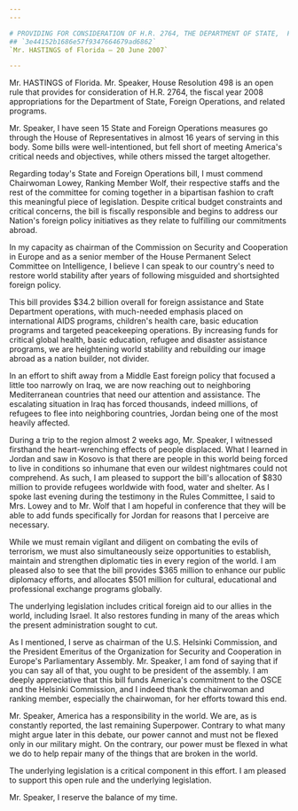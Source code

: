 ```yaml
---
---

# PROVIDING FOR CONSIDERATION OF H.R. 2764, THE DEPARTMENT OF STATE,  FOREIGN OPERATIONS, AND RELATED PROGRAMS APPROPRIATIONS ACT, 2008
## `3e44152b1686e57f9347664679ad6862`
`Mr. HASTINGS of Florida — 20 June 2007`

---
```



Mr. HASTINGS of Florida. Mr. Speaker, House Resolution 498 is an open 
rule that provides for consideration of H.R. 2764, the fiscal year 2008 
appropriations for the Department of State, Foreign Operations, and 
related programs.

Mr. Speaker, I have seen 15 State and Foreign Operations measures go 
through the House of Representatives in almost 16 years of serving in 
this body. Some bills were well-intentioned, but fell short of meeting 
America's critical needs and objectives, while others missed the target 
altogether.

Regarding today's State and Foreign Operations bill, I must commend 
Chairwoman Lowey, Ranking Member Wolf, their respective staffs and the 
rest of the committee for coming together in a bipartisan fashion to 
craft this meaningful piece of legislation. Despite critical budget 
constraints and critical concerns, the bill is fiscally responsible and 
begins to address our Nation's foreign policy initiatives as they 
relate to fulfilling our commitments abroad.

In my capacity as chairman of the Commission on Security and 
Cooperation in Europe and as a senior member of the House Permanent 
Select Committee on Intelligence, I believe I can speak to our 
country's need to restore world stability after years of following 
misguided and shortsighted foreign policy.



This bill provides $34.2 billion overall for foreign assistance and 
State Department operations, with much-needed emphasis placed on 
international AIDS programs, children's health care, basic education 
programs and targeted peacekeeping operations. By increasing funds for 
critical global health, basic education, refugee and disaster 
assistance programs, we are heightening world stability and rebuilding 
our image abroad as a nation builder, not divider.

In an effort to shift away from a Middle East foreign policy that 
focused a little too narrowly on Iraq, we are now reaching out to 
neighboring Mediterranean countries that need our attention and 
assistance. The escalating situation in Iraq has forced thousands, 
indeed millions, of refugees to flee into neighboring countries, Jordan 
being one of the most heavily affected.

During a trip to the region almost 2 weeks ago, Mr. Speaker, I 
witnessed firsthand the heart-wrenching effects of people displaced. 
What I learned in Jordan and saw in Kosovo is that there are people in 
this world being forced to live in conditions so inhumane that even our 
wildest nightmares could not comprehend. As such, I am pleased to 
support the bill's allocation of $830 million to provide refugees 
worldwide with food, water and shelter. As I spoke last evening during 
the testimony in the Rules Committee, I said to Mrs. Lowey and to Mr. 
Wolf that I am hopeful in conference that they will be able to add 
funds specifically for Jordan for reasons that I perceive are 
necessary.

While we must remain vigilant and diligent on combating the evils of 
terrorism, we must also simultaneously seize opportunities to 
establish, maintain and strengthen diplomatic ties in every region of 
the world. I am pleased also to see that the bill provides $365 million 
to enhance our public diplomacy efforts, and allocates $501 million for 
cultural, educational and professional exchange programs globally.

The underlying legislation includes critical foreign aid to our 
allies in the world, including Israel. It also restores funding in many 
of the areas which the present administration sought to cut.

As I mentioned, I serve as chairman of the U.S. Helsinki Commission, 
and the President Emeritus of the Organization for Security and 
Cooperation in Europe's Parliamentary Assembly. Mr. Speaker, I am fond 
of saying that if you can say all of that, you ought to be president of 
the assembly. I am deeply appreciative that this bill funds America's 
commitment to the OSCE and the Helsinki Commission, and I indeed thank 
the chairwoman and ranking member, especially the chairwoman, for her 
efforts toward this end.

Mr. Speaker, America has a responsibility in the world. We are, as is 
constantly reported, the last remaining Superpower. Contrary to what 
many might argue later in this debate, our power cannot and must not be 
flexed only in our military might. On the contrary, our power must be 
flexed in what we do to help repair many of the things that are broken 
in the world.

The underlying legislation is a critical component in this effort. I 
am pleased to support this open rule and the underlying legislation.

Mr. Speaker, I reserve the balance of my time.